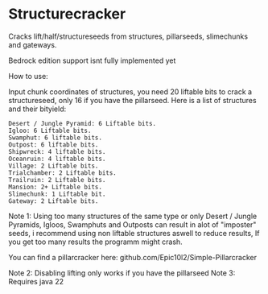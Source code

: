 # Structurecracker
Cracks lift/half/structureseeds from structures, pillarseeds, slimechunks and gateways.

Bedrock edition support isnt fully implemented yet

How to use:

Input chunk coordinates of structures,
you need 20 liftable bits to crack a structureseed, only 16 if you have the pillarseed.
Here is a list of structures and their bityield:
```
Desert / Jungle Pyramid: 6 Liftable bits.
Igloo: 6 Liftable bits.
Swamphut: 6 liftable bits.
Outpost: 6 liftable bits.
Shipwreck: 4 liftable bits.
Oceanruin: 4 liftable bits.
Village: 2 Liftable bits.
Trialchamber: 2 Liftable bits.
Trailruin: 2 Liftable bits.
Mansion: 2+ Liftable bits.
Slimechunk: 1 Liftable bit.
Gateway: 2 Liftable bits.
```

Note 1: Using too many structures of the same type or only Desert / Jungle Pyramids, Igloos, Swamphuts and Outposts can result in alot of "imposter" seeds, i recommend using non liftable structures aswell to reduce results, If you get too many results the programm might crash.

You can find a pillarcracker here: github.com/Epic10l2/Simple-Pillarcracker

Note 2: Disabling lifting only works if you have the pillarseed
Note 3: Requires java 22
